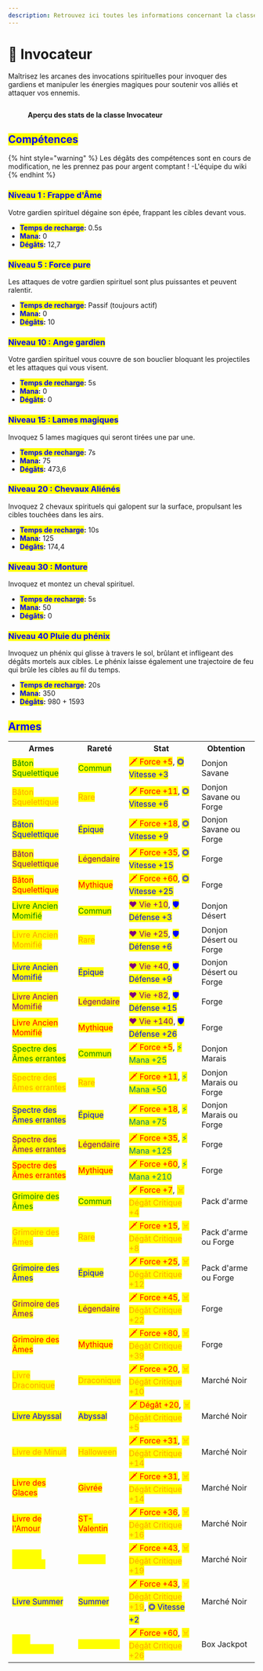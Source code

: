 ```yaml
---
description: Retrouvez ici toutes les informations concernant la classe Invocateur
---
```


# 🤲 Invocateur

Maîtrisez les arcanes des invocations spirituelles pour invoquer des gardiens et manipuler les énergies magiques pour soutenir vos alliés et attaquer vos ennemis.

<figure><img src="../../.gitbook/assets/Les_Classes/Invocateur.png" alt=""><figcaption><p><strong>Aperçu des stats de la classe Invocateur</strong></p></figcaption></figure>

## <mark style="color:blue;">Compétences</mark>

{% hint style="warning" %}
Les dégâts des compétences sont en cours de modification, ne les prennez pas pour argent comptant !
-L'équipe du wiki
{% endhint %}

### <mark style="color:blue;">**Niveau 1 : Frappe d'Âme**</mark>

Votre gardien spirituel dégaine son épée, frappant les cibles devant vous.

* <mark style="color:blue;">**Temps de recharge**</mark>**:** 0.5s 
* <mark style="color:blue;">**Mana**</mark>**:** 0
* <mark style="color:blue;">**Dégâts**</mark>**:** 12,7

### <mark style="color:blue;">**Niveau 5 : Force pure**</mark>

Les attaques de votre gardien spirituel sont plus puissantes et peuvent ralentir.

* <mark style="color:blue;">**Temps de recharge**</mark>**:** Passif (toujours actif)
* <mark style="color:blue;">**Mana**</mark>**:** 0
* <mark style="color:blue;">**Dégâts**</mark>**:** 10
<!--Il faudrai demander : Le % de slow, durée du slow, % d'augmentation des damages-->

### <mark style="color:blue;">**Niveau 10 : Ange gardien**</mark>

Votre gardien spirituel vous couvre de son bouclier bloquant les projectiles et les attaques qui vous visent.

* <mark style="color:blue;">**Temps de recharge**</mark>**:** 5s
* <mark style="color:blue;">**Mana**</mark>**:** 0
* <mark style="color:blue;">**Dégâts**</mark>**:** 0 

### <mark style="color:blue;">**Niveau 15 : Lames magiques**</mark>

Invoquez 5 lames magiques qui seront tirées une par une.

* <mark style="color:blue;">**Temps de recharge**</mark>**:** 7s
* <mark style="color:blue;">**Mana**</mark>**:** 75
* <mark style="color:blue;">**Dégâts**</mark>**:** 473,6

### <mark style="color:blue;">**Niveau 20 : Chevaux Aliénés**</mark>

Invoquez 2 chevaux spirituels qui galopent sur la surface, propulsant les cibles touchées dans les airs.

* <mark style="color:blue;">**Temps de recharge**</mark>**:** 10s
* <mark style="color:blue;">**Mana**</mark>**:** 125
* <mark style="color:blue;">**Dégâts**</mark>**:** 174,4

### <mark style="color:blue;">**Niveau 30 : Monture**</mark>

Invoquez et montez un cheval spirituel.

* <mark style="color:blue;">**Temps de recharge**</mark>**:** 5s
* <mark style="color:blue;">**Mana**</mark>**:** 50
* <mark style="color:blue;">**Dégâts**</mark>**:** 0

### <mark style="color:blue;">**Niveau 40  Pluie du phénix**</mark>

Invoquez un phénix qui glisse à travers le sol, brûlant et infligeant des dégâts mortels aux cibles. Le phénix laisse également une trajectoire de feu qui brûle les cibles au fil du temps.

* <mark style="color:blue;">**Temps de recharge**</mark>**:** 20s
* <mark style="color:blue;">**Mana**</mark>**:** 350
* <mark style="color:blue;">**Dégâts**</mark>**:** 980 + 1593

## <mark style="color:blue;">Armes</mark>

<table>
  <tr>
    <th>Armes</th>
    <th>Rareté</th>
    <th>Stat</th>
    <th>Obtention</th>
  </tr>
  <tr>
    <td><mark style="color:green;">Bâton Squelettique</mark></td>
    <td><mark style="color:green;">Commun</mark></td>
    <td><mark style="color:red;">🗡 Force +5</mark>, <mark style="color:blue;">◎ Vitesse +3</mark></td>
    <td>Donjon Savane</td>
  </tr>
  <tr>
    <td><mark style="color:orange;">Bâton Squelettique</mark></td>
    <td><mark style="color:orange;">Rare</mark></td>
    <td><mark style="color:red;">🗡 Force +11</mark>, <mark style="color:blue;">◎ Vitesse +6</mark></td>
    <td>Donjon Savane ou Forge</td>
  </tr>
  <tr>
    <td><mark style="color:blue;">Bâton Squelettique</mark></td>
    <td><mark style="color:blue;">Épique</mark></td>
    <td><mark style="color:red;">🗡 Force +18</mark>, <mark style="color:blue;">◎ Vitesse +9</mark></td>
    <td>Donjon Savane ou Forge</td>
  </tr>
  <tr>
    <td><mark style="color:purple;">Bâton Squelettique</mark></td>
    <td><mark style="color:purple;">Légendaire</mark></td>
    <td><mark style="color:red;">🗡 Force +35</mark>, <mark style="color:blue;">◎ Vitesse +15</mark></td>
    <td>Forge</td>
  </tr>
  <tr>
    <td><mark style="color:red;">Bâton Squelettique</mark></td>
    <td><mark style="color:red;">Mythique</mark></td>
    <td><mark style="color:red;">🗡 Force +60</mark>, <mark style="color:blue;">◎ Vitesse +25</mark></td>
    <td>Forge</td>
  </tr>
  <tr>
    <td><mark style="color:green;">Livre Ancien Momifié</mark></td>
    <td><mark style="color:green;">Commun</mark></td>
    <td><mark style="color:purple;">❤️ Vie +10</mark>, <mark style="color:blue;">🛡 Défense +3</mark></td>
    <td>Donjon Désert</td>
  </tr>
  <tr>
    <td><mark style="color:orange;">Livre Ancien Momifié</mark></td>
    <td><mark style="color:orange;">Rare</mark></td>
    <td><mark style="color:purple;">❤️ Vie +25</mark>, <mark style="color:blue;">🛡 Défense +6</mark></td>
    <td>Donjon Désert ou Forge</td>
  </tr>
  <tr>
    <td><mark style="color:blue;">Livre Ancien Momifié</mark></td>
    <td><mark style="color:blue;">Épique</mark></td>
    <td><mark style="color:purple;">❤️ Vie +40</mark>, <mark style="color:blue;">🛡 Défense +9</mark></td>
    <td>Donjon Désert ou Forge</td>
  </tr>
  <tr>
    <td><mark style="color:purple;">Livre Ancien Momifié</mark></td>
    <td><mark style="color:purple;">Légendaire</mark></td>
    <td><mark style="color:purple;">❤️ Vie +82</mark>, <mark style="color:blue;">🛡 Défense +15</mark></td>
    <td>Forge</td>
  </tr>
  <tr>
    <td><mark style="color:red;">Livre Ancien Momifié</mark></td>
    <td><mark style="color:red;">Mythique</mark></td>
    <td><mark style="color:purple;">❤️ Vie +140</mark>, <mark style="color:blue;">🛡 Défense +26</mark></td>
    <td>Forge</td>
  </tr>
  <tr>
    <td><mark style="color:green;">Spectre des Âmes errantes</mark></td>
    <td><mark style="color:green;">Commun</mark></td>
    <td><mark style="color:red;">🗡 Force +5</mark>, <mark style="color:teal;">⚡ Mana +25</mark></td>
    <td>Donjon Marais</td>
  </tr>
  <tr>
    <td><mark style="color:orange;">Spectre des Âmes errantes</mark></td>
    <td><mark style="color:orange;">Rare</mark></td>
    <td><mark style="color:red;">🗡 Force +11</mark>, <mark style="color:teal;">⚡ Mana +50</mark></td>
    <td>Donjon Marais ou Forge</td>
  </tr>
  <tr>
    <td><mark style="color:blue;">Spectre des Âmes errantes</mark></td>
    <td><mark style="color:blue;">Épique</mark></td>
    <td><mark style="color:red;">🗡 Force +18</mark>, <mark style="color:teal;">⚡ Mana +75</mark></td>
    <td>Donjon Marais ou Forge</td>
  </tr>
  <tr>
    <td><mark style="color:purple;">Spectre des Âmes errantes</mark></td>
    <td><mark style="color:purple;">Légendaire</mark></td>
    <td><mark style="color:red;">🗡 Force +35</mark>, <mark style="color:teal;">⚡ Mana +125</mark></td>
    <td>Forge</td>
  </tr>
  <tr>
    <td><mark style="color:red;">Spectre des Âmes errantes</mark></td>
    <td><mark style="color:red;">Mythique</mark></td>
    <td><mark style="color:red;">🗡 Force +60</mark>, <mark style="color:teal;">⚡ Mana +210</mark></td>
    <td>Forge</td>
  </tr>
  <tr>
    <td><mark style="color:green;">Grimoire des Âmes</mark></td>
    <td><mark style="color:green;">Commun</mark></td>
    <td><mark style="color:red;">🗡 Force +7</mark>, <mark style="color:orange;">☠ Dégât Critique +4</mark></td>
    <td>Pack d'arme</td>
  </tr>
  <tr>
    <td><mark style="color:orange;">Grimoire des Âmes</mark></td>
    <td><mark style="color:orange;">Rare</mark></td>
    <td><mark style="color:red;">🗡 Force +15</mark>, <mark style="color:orange;">☠ Dégât Critique +8</mark></td>
    <td>Pack d'arme ou Forge</td>
  </tr>
  <tr>
    <td><mark style="color:blue;">Grimoire des Âmes</mark></td>
    <td><mark style="color:blue;">Épique</mark></td>
    <td><mark style="color:red;">🗡 Force +25</mark>, <mark style="color:orange;">☠ Dégât Critique +12</mark></td>
    <td>Pack d'arme ou Forge</td>
  </tr>
  <tr>
    <td><mark style="color:purple;">Grimoire des Âmes</mark></td>
    <td><mark style="color:purple;">Légendaire</mark></td>
    <td><mark style="color:red;">🗡 Force +45</mark>, <mark style="color:orange;">☠ Dégât Critique +22</mark></td>
    <td>Forge</td>
  </tr>
  <tr>
    <td><mark style="color:red;">Grimoire des Âmes</mark></td>
    <td><mark style="color:red;">Mythique</mark></td>
    <td><mark style="color:red;">🗡 Force +80</mark>, <mark style="color:orange;">☠ Dégât Critique +39</mark></td>
    <td>Forge</td>
  </tr>
  <tr>
    <td><mark style="color:orange;">Livre Draconique</mark></td>
    <td><mark style="color:orange;">Draconique</mark></td>
    <td><mark style="color:red;">🗡 Force +20</mark>, <mark style="color:orange;">☠ Dégât Critique +10</mark></td>
    <td>Marché Noir</td>
  </tr>
  <tr>
    <td><mark style="color:blue;">Livre Abyssal</mark></td>
    <td><mark style="color:blue;">Abyssal</mark></td>
    <td><mark style="color:red;">🗡 Dégât +20</mark>, <mark style="color:orange;">☠ Dégât Critique +5</mark></td>
    <td>Marché Noir</td>
  </tr>
  <tr>
    <td><mark style="color:orange;">Livre de Minuit</mark></td>
    <td><mark style="color:orange;">Halloween</mark></td>
    <td><mark style="color:red;">🗡 Force +31</mark>, <mark style="color:orange;">☠ Dégât Critique +14</mark></td>
    <td>Marché Noir</td>
  </tr>
  <tr>
    <td><mark style="color:red;">Livre des Glaces</mark></td>
    <td><mark style="color:red;">Givrée</mark></td>
    <td><mark style="color:red;">🗡 Force +31</mark>, <mark style="color:orange;">☠ Dégât Critique +14</mark></td>
    <td>Marché Noir</td>
  </tr>
  <tr>
    <td><mark style="color:red;">Livre de l'Amour</mark></td>
    <td><mark style="color:red;">ST-Valentin</mark></td>
    <td><mark style="color:red;">🗡 Force +36</mark>, <mark style="color:orange;">☠ Dégât Critique +16</mark></td>
    <td>Marché Noir</td>
  </tr>
  <tr>
    <td><mark style="color:yellow;">Livre en Chocolat</mark></td>
    <td><mark style="color:yellow;">Pâques</mark></td>
    <td><mark style="color:red;">🗡 Force +43</mark>, <mark style="color:orange;">☠ Dégât Critique +19</mark></td>
    <td>Marché Noir</td>
  </tr>
  <tr>
    <td><mark style="color:blue;">Livre Summer</mark></td>
    <td><mark style="color:blue;">Summer</mark></td>
    <td><mark style="color:red;">🗡 Force +43</mark>, <mark style="color:orange;">☠ Dégât Critique +19</mark>, <mark style="color:blue;">◎ Vitesse +2</mark></td>
    <td>Marché Noir</td>
  </tr>
  <tr>
    <td><mark style="color:yellow;">Livre Légendaire</mark></td>
    <td><mark style="color:yellow;">Légendaire</mark></td>
    <td><mark style="color:red;">🗡 Force +60</mark>, <mark style="color:orange;">☠ Dégât Critique +26</mark></td>
    <td>Box Jackpot</td>
  </tr>
</table>